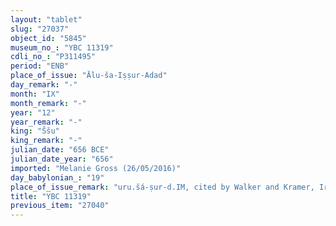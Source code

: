 ```yaml
---
layout: "tablet"
slug: "27037"
object_id: "5845"
museum_no_: "YBC 11319"
cdli_no_: "P311495"
period: "ENB"
place_of_issue: "Ālu-ša-Iṣṣur-Adad"
day_remark: "-"
month: "IX"
month_remark: "-"
year: "12"
year_remark: "-"
king: "Ššu"
king_remark: "-"
julian_date: "656 BCE"
julian_date_year: "656"
imported: "Melanie Gross (26/05/2016)"
day_babylonian_: "19"
place_of_issue_remark: "uru.šá-ṣur-d.IM, cited by Walker and Kramer, Iraq 44: 75"
title: "YBC 11319"
previous_item: "27040"
---
```

